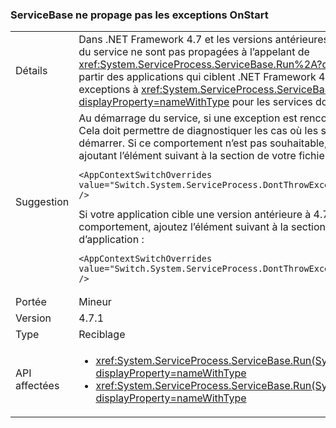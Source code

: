 ### <a name="servicebase-doesnt-propagate-onstart-exceptions"></a>ServiceBase ne propage pas les exceptions OnStart

|   |   |
|---|---|
|Détails|Dans .NET Framework 4.7 et les versions antérieures, les exceptions levées au démarrage du service ne sont pas propagées à l’appelant de <xref:System.ServiceProcess.ServiceBase.Run%2A?displayProperty=nameWithType>. À partir des applications qui ciblent .NET Framework 4.7.1, le runtime propage les exceptions à <xref:System.ServiceProcess.ServiceBase.Run%2A?displayProperty=nameWithType> pour les services dont le démarrage échoue.|
|Suggestion|Au démarrage du service, si une exception est rencontrée, cette exception est propagée. Cela doit permettre de diagnostiquer les cas où les services ne parviennent pas à démarrer. Si ce comportement n’est pas souhaitable, vous pouvez choisir de l’annuler en ajoutant l’élément <AppContextSwitchOverrides> suivant à la section <runtime> de votre fichier de configuration d’application :<pre><code class="language-xml">&lt;AppContextSwitchOverrides value=&quot;Switch.System.ServiceProcess.DontThrowExceptionsOnStart=true&quot; /&gt;&#13;&#10;</code></pre>Si votre application cible une version antérieure à 4.7.1 mais que vous voulez avoir ce comportement, ajoutez l’élément <AppContextSwitchOverrides> suivant à la section <runtime> de votre fichier de configuration d’application :<pre><code class="language-xml">&lt;AppContextSwitchOverrides value=&quot;Switch.System.ServiceProcess.DontThrowExceptionsOnStart=false&quot; /&gt;&#13;&#10;</code></pre>|
|Portée|Mineur|
|Version|4.7.1|
|Type|Reciblage|
|API affectées|<ul><li><xref:System.ServiceProcess.ServiceBase.Run(System.ServiceProcess.ServiceBase)?displayProperty=nameWithType></li><li><xref:System.ServiceProcess.ServiceBase.Run(System.ServiceProcess.ServiceBase[])?displayProperty=nameWithType></li></ul>|

